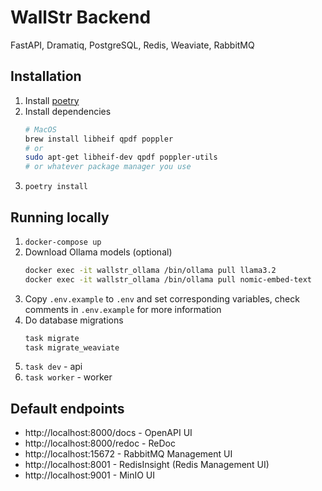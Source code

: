 # WallStr Backend

FastAPI, Dramatiq, PostgreSQL, Redis, Weaviate, RabbitMQ

## Installation

1. Install [poetry](https://python-poetry.org/docs/#installation)
2. Install dependencies
   ```bash
   # MacOS
   brew install libheif qpdf poppler
   # or
   sudo apt-get libheif-dev qpdf poppler-utils
   # or whatever package manager you use
   ```
3. `poetry install`

## Running locally

1. `docker-compose up`
2. Download Ollama models (optional)
   ```bash
   docker exec -it wallstr_ollama /bin/ollama pull llama3.2
   docker exec -it wallstr_ollama /bin/ollama pull nomic-embed-text
   ```
3. Copy `.env.example` to `.env` and set corresponding variables, check comments in `.env.example` for more information
4. Do database migrations
   ```bash
   task migrate
   task migrate_weaviate
   ```
5. `task dev` - api
6. `task worker` - worker

## Default endpoints

- http://localhost:8000/docs - OpenAPI UI
- http://localhost:8000/redoc - ReDoc
- http://localhost:15672 - RabbitMQ Management UI
- http://localhost:8001 - RedisInsight (Redis Management UI)
- http://localhost:9001 - MinIO UI
